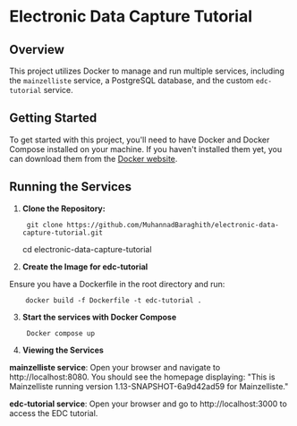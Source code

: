 # Electronic Data Capture Tutorial

## Overview

This project utilizes Docker to manage and run multiple services, including the `mainzelliste` service, a PostgreSQL database, and the custom `edc-tutorial` service.

## Getting Started

To get started with this project, you'll need to have Docker and Docker Compose installed on your machine. If you haven't installed them yet, you can download them from the [Docker website](https://www.docker.com/products/docker-desktop).

## Running the Services

1. **Clone the Repository:**
        
        git clone https://github.com/MuhannadBaraghith/electronic-data-capture-tutorial.git

    cd  electronic-data-capture-tutorial

2. **Create the Image for edc-tutorial**

Ensure you have a Dockerfile in the root directory and run:

        docker build -f Dockerfile -t edc-tutorial .

3. **Start the services with Docker Compose**

        Docker compose up

4. **Viewing the Services**

**mainzelliste service**: Open your browser and navigate to http://localhost:8080. You should see the homepage displaying: "This is Mainzelliste running version 1.13-SNAPSHOT-6a9d42ad59 for Mainzelliste."

**edc-tutorial service**: Open your browser and go to http://localhost:3000 to access the EDC tutorial.
